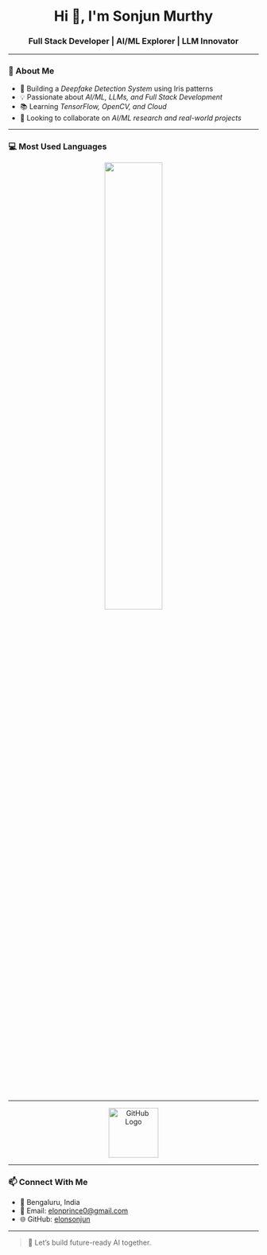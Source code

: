 <h1 align="center">Hi 👋, I'm Sonjun Murthy</h1>
<h3 align="center">Full Stack Developer | AI/ML Explorer | LLM Innovator</h3>

---

### 🧠 About Me

- 🔭 Building a *Deepfake Detection System* using Iris patterns  
- 💡 Passionate about *AI/ML, LLMs, and Full Stack Development*  
- 📚 Learning *TensorFlow, OpenCV, and Cloud*  
- 🤝 Looking to collaborate on *AI/ML research and real-world projects*  

---

### 💻 Most Used Languages

<p align="center">
  <img src="https://github-readme-stats.vercel.app/api/top-langs/?username=elonsonjun&layout=compact&theme=react&langs_count=6&hide_title=true" width="48%" />
</p>

---

<p align="center">
  <img src="https://github.githubassets.com/images/modules/logos_page/GitHub-Mark.png" width="100" alt="GitHub Logo" />
</p>

---

### 📫 Connect With Me

- 📍 Bengaluru, India  
- 📧 Email: elonprince0@gmail.com  
- 🌐 GitHub: [elonsonjun](https://github.com/elonsonjun)  

---

> 🚀 Let’s build future-ready AI together.
